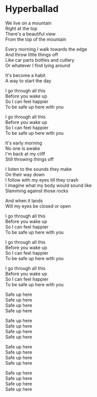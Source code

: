 # Hyperballad  

We live on a mountain  
Right at the top  
There's a beautiful view  
From the top of the mountain  

Every morning I walk towards the edge  
And throw little things off  
Like car parts bottles and cutlery  
Or whatever I find lying around  

It's become a habit  
A way to start the day  

I go through all this  
Before you wake up  
So I can feel happier  
To be safe up here with you  

I go through all this  
Before you wake up  
So I can feel happier  
To be safe up here with you  

It's early morning  
No one is awake  
I'm back at my cliff  
Still throwing things off  

I listen to the sounds they make  
On their way down  
I follow with my eyes till they crash  
I imagine what my body would sound like  
Slamming against those rocks  

And when it lands  
Will my eyes be closed or open  

I go through all this  
Before you wake up  
So I can feel happier  
To be safe up here with you  

I go through all this  
Before you wake up  
So I can feel happier  
To be safe up here with you  

I go through all this  
Before you wake up  
So I can feel happier  
To be safe up here with you  

Safe up here  
Safe up here  
Safe up here   
Safe up here  

Safe up here  
Safe up here  
Safe up here   
Safe up here  

Safe up here  
Safe up here  
Safe up here   
Safe up here  

Safe up here  
Safe up here  
Safe up here   
Safe up here  
